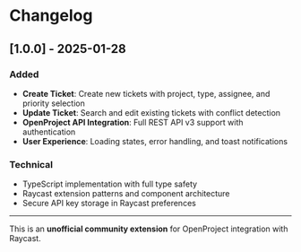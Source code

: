 # Changelog

## [1.0.0] - 2025-01-28

### Added
- **Create Ticket**: Create new tickets with project, type, assignee, and priority selection
- **Update Ticket**: Search and edit existing tickets with conflict detection
- **OpenProject API Integration**: Full REST API v3 support with authentication
- **User Experience**: Loading states, error handling, and toast notifications

### Technical
- TypeScript implementation with full type safety
- Raycast extension patterns and component architecture
- Secure API key storage in Raycast preferences

---

This is an **unofficial community extension** for OpenProject integration with Raycast.